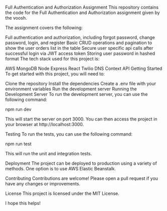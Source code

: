 Full Authentication and Authorization Assignment
This repository contains the code for the Full Authentication and Authorization assignment given by the voosh.

The assignment covers the following:

Full authentication and authorization, including forgot password, change password, login, and register
Basic CRUD operations and pagination to show the user orders list in the table
Secure user specific api calls after successful login via JWT access token
Storing user password in hashed format
The tech stack used for this project is:

AWS
MongoDB
Node
Express
React
Twilio
DNS
Context API
Getting Started
To get started with this project, you will need to:

Clone the repository
Install the dependencies
Create a .env file with your environment variables
Run the development server
Running the Development Server
To run the development server, you can use the following command:

npm run dev

This will start the server on port 3000. You can then access the project in your browser at http://localhost:3000.

Testing
To run the tests, you can use the following command:

npm run test

This will run the unit and integration tests.

Deployment
The project can be deployed to production using a variety of methods. One option is to use AWS Elastic Beanstalk.

Contributing
Contributions are welcome! Please open a pull request if you have any changes or improvements.

License
This project is licensed under the MIT License.

I hope this helps!
